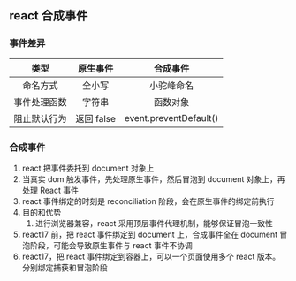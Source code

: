 ## react 合成事件

### 事件差异

|     类型     |  原生事件  |        合成事件        |
| :----------: | :--------: | :--------------------: |
|   命名方式   |   全小写   |       小驼峰命名       |
| 事件处理函数 |   字符串   |        函数对象        |
| 阻止默认行为 | 返回 false | event.preventDefault() |

### 合成事件

1. react 把事件委托到 document 对象上
2. 当真实 dom 触发事件，先处理原生事件，然后冒泡到 document 对象上，再处理 React 事件
3. react 事件绑定的时刻是 reconciliation 阶段，会在原生事件的绑定前执行
4. 目的和优势
   1. 进行浏览器兼容，react 采用顶层事件代理机制，能够保证冒泡一致性
5. react17 前，把 react 事件绑定到 document 上，合成事件全在 document 冒泡阶段，可能会导致原生事件与 react 事件不协调
6. react17，把 react 事件绑定到容器上，可以一个页面使用多个 react 版本。分别绑定捕获和冒泡阶段
